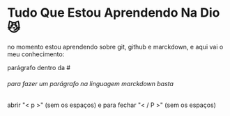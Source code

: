 # Tudo Que Estou Aprendendo Na Dio 😼
no momento estou aprendendo sobre git, github e marckdown, e aqui vai o meu conhecimento:
<p> parágrafo dentro da # </p>

###### para fazer um parágrafo na linguagem marckdown basta
 abrir "< p >" (sem os espaços) e para fechar "< / P >" (sem os espaços) 

